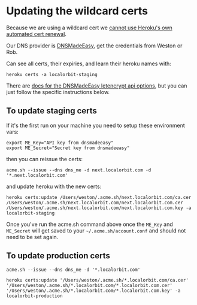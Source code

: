 # Updating the wildcard certs

Because we are using a wildcard cert we [cannot use Heroku's own automated
cert renewal](https://devcenter.heroku.com/articles/automated-certificate-management#providing-your-own-tls-certificate).

Our DNS provider is [DNSMadeEasy](https://cp.dnsmadeeasy.com/login), get the
credentials from Weston or Rob.

Can see all certs, their expiries, and learn their heroku names with:

    heroku certs -a localorbit-staging

There are [docs for the DNSMadeEasy letencrypt api options](https://github.com/Neilpang/acme.sh/tree/dev/dnsapi#9-use-dnsmadeeasy-domain-api), but you can just follow the specific instructions below.

## To update staging certs

If it's the first run on your machine you need to setup these environment vars:

    export ME_Key="API key from dnsmadeeasy"
    export ME_Secret="Secret key from dnsmadeeasy"

then you can reissue the certs:

    acme.sh --issue --dns dns_me -d next.localorbit.com -d '*.next.localorbit.com'

and update heroku with the new certs:

    heroku certs:update /Users/weston/.acme.sh/next.localorbit.com/ca.cer /Users/weston/.acme.sh/next.localorbit.com/next.localorbit.com.cer /Users/weston/.acme.sh/next.localorbit.com/next.localorbit.com.key -a localorbit-staging

Once you've run the acme.sh command above once the `ME_Key` and `ME_Secret` will get saved to your
`~/.acme.sh/account.conf` and should not need to be set again.

## To update production certs

    acme.sh --issue --dns dns_me -d '*.localorbit.com'

    heroku certs:update '/Users/weston/.acme.sh/*.localorbit.com/ca.cer' '/Users/weston/.acme.sh/*.localorbit.com/*.localorbit.com.cer' '/Users/weston/.acme.sh/*.localorbit.com/*.localorbit.com.key' -a localorbit-production
